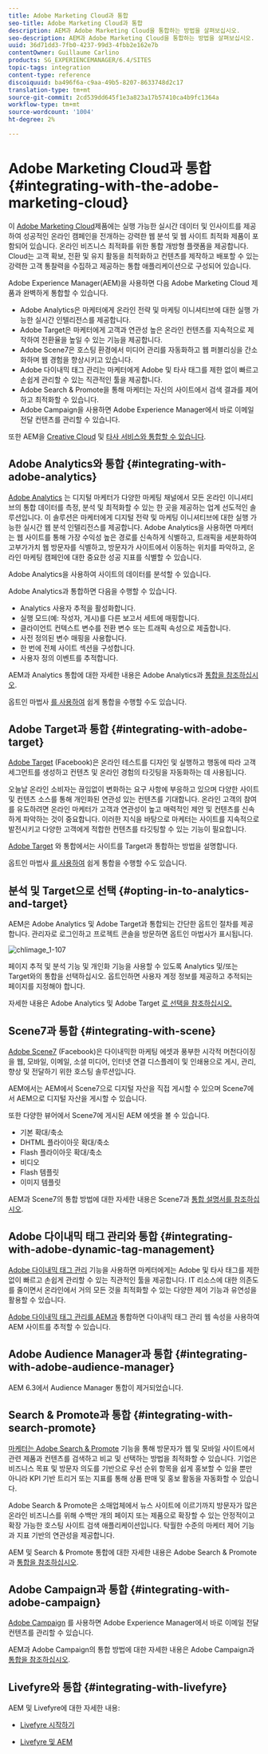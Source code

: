 ```yaml
---
title: Adobe Marketing Cloud과 통합
seo-title: Adobe Marketing Cloud과 통합
description: AEM과 Adobe Marketing Cloud을 통합하는 방법을 살펴보십시오.
seo-description: AEM과 Adobe Marketing Cloud을 통합하는 방법을 살펴보십시오.
uuid: 36d71dd3-7fb0-4237-99d3-4fbb2e162e7b
contentOwner: Guillaume Carlino
products: SG_EXPERIENCEMANAGER/6.4/SITES
topic-tags: integration
content-type: reference
discoiquuid: ba496f6a-c9aa-49b5-8207-8633748d2c17
translation-type: tm+mt
source-git-commit: 2cd539dd645f1e3a823a17b57410ca4b9fc1364a
workflow-type: tm+mt
source-wordcount: '1004'
ht-degree: 2%

---
```



# Adobe Marketing Cloud과 통합{#integrating-with-the-adobe-marketing-cloud}

이 [Adobe Marketing Cloud](https://www.adobe.com/solutions/digital-marketing.html)제품에는 실행 가능한 실시간 데이터 및 인사이트를 제공하여 성공적인 온라인 캠페인을 전개하는 강력한 웹 분석 및 웹 사이트 최적화 제품이 포함되어 있습니다. 온라인 비즈니스 최적화를 위한 통합 개방형 플랫폼을 제공합니다. Cloud는 고객 확보, 전환 및 유지 활동을 최적화하고 컨텐츠를 제작하고 배포할 수 있는 강력한 고객 통찰력을 수집하고 제공하는 통합 애플리케이션으로 구성되어 있습니다.

Adobe Experience Manager(AEM)을 사용하면 다음 Adobe Marketing Cloud 제품과 완벽하게 통합할 수 있습니다.

* Adobe Analytics은 마케터에게 온라인 전략 및 마케팅 이니셔티브에 대한 실행 가능한 실시간 인텔리전스를 제공합니다.
* Adobe Target은 마케터에게 고객과 연관성 높은 온라인 컨텐츠를 지속적으로 제작하여 전환율을 높일 수 있는 기능을 제공합니다.
* Adobe Scene7은 호스팅 환경에서 미디어 관리를 자동화하고 웹 퍼블리싱을 간소화하며 웹 경험을 향상시키고 있습니다.
* Adobe 다이내믹 태그 관리는 마케터에게 Adobe 및 타사 태그를 제한 없이 빠르고 손쉽게 관리할 수 있는 직관적인 툴을 제공합니다.
* Adobe Search &amp; Promote을 통해 마케터는 자신의 사이트에서 검색 결과를 제어하고 최적화할 수 있습니다.
* Adobe Campaign을 사용하면 Adobe Experience Manager에서 바로 이메일 전달 컨텐츠를 관리할 수 있습니다.

또한 AEM을 [Creative Cloud](/help/assets/aem-cc-integration-best-practices.md) 및 [타사 서비스와 통합할 수 있습니다](/help/sites-administering/third-party-services.md).

## Adobe Analytics와 통합 {#integrating-with-adobe-analytics}

[Adobe Analytics](https://www.omniture.com/en/products/analytics/sitecatalyst) 는 디지털 마케터가 다양한 마케팅 채널에서 모든 온라인 이니셔티브의 통합 데이터를 측정, 분석 및 최적화할 수 있는 한 곳을 제공하는 업계 선도적인 솔루션입니다. 이 솔루션은 마케터에게 디지털 전략 및 마케팅 이니셔티브에 대한 실행 가능한 실시간 웹 분석 인텔리전스를 제공합니다. Adobe Analytics을 사용하면 마케터는 웹 사이트를 통해 가장 수익성 높은 경로를 신속하게 식별하고, 트래픽을 세분화하여 고부가가치 웹 방문자를 식별하고, 방문자가 사이트에서 이동하는 위치를 파악하고, 온라인 마케팅 캠페인에 대한 중요한 성공 지표를 식별할 수 있습니다.

Adobe Analytics을 사용하여 사이트의 데이터를 분석할 수 있습니다.

Adobe Analytics과 통합하면 다음을 수행할 수 있습니다.

* Analytics 사용자 추적을 활성화합니다.
* 실행 모드(예: 작성자, 게시)를 다른 보고서 세트에 매핑합니다.
* 클라이언트 컨텍스트 변수를 전환 변수 또는 트래픽 속성으로 제출합니다.
* 사전 정의된 변수 매핑을 사용합니다.
* 한 번에 전체 사이트 섹션을 구성합니다.
* 사용자 정의 이벤트를 추적합니다.

AEM과 Analytics 통합에 대한 자세한 내용은 Adobe Analytics과 [통합을 참조하십시오](/help/sites-administering/adobeanalytics.md).

옵트인 마법사 [를 사용하여](/help/sites-administering/opt-in.md) 쉽게 통합을 수행할 수도 있습니다.

## Adobe Target과 통합 {#integrating-with-adobe-target}

[Adobe Target](https://www.omniture.com/en/products/conversion/test-and-target) (Facebook)은 온라인 테스트를 디자인 및 실행하고 행동에 따라 고객 세그먼트를 생성하고 컨텐츠 및 온라인 경험의 타깃팅을 자동화하는 데 사용됩니다.

오늘날 온라인 소비자는 끊임없이 변화하는 요구 사항에 부응하고 있으며 다양한 사이트 및 컨텐츠 소스를 통해 개인화된 연관성 있는 컨텐츠를 기대합니다. 온라인 고객의 참여를 유도하려면 온라인 마케터가 고객과 연관성이 높고 매력적인 제안 및 컨텐츠를 신속하게 파악하는 것이 중요합니다. 이러한 지식을 바탕으로 마케터는 사이트를 지속적으로 발전시키고 다양한 고객에게 적합한 컨텐츠를 타깃팅할 수 있는 기능이 필요합니다.

[Adobe Target](/help/sites-administering/target.md) 와 통합에서는 사이트를 Target과 통합하는 방법을 설명합니다.

옵트인 마법사 [를 사용하여](/help/sites-administering/opt-in.md) 쉽게 통합을 수행할 수도 있습니다.

## 분석 및 Target으로 선택 {#opting-in-to-analytics-and-target}

AEM은 Adobe Analytics 및 Adobe Target과 통합되는 간단한 옵트인 절차를 제공합니다. 관리자로 로그인하고 프로젝트 콘솔을 방문하면 옵트인 마법사가 표시됩니다.

![chlimage_1-107](assets/chlimage_1-107.png)

페이지 추적 및 분석 기능 및 개인화 기능을 사용할 수 있도록 Analytics 및/또는 Target와의 통합을 선택하십시오. 옵트인하면 사용자 계정 정보를 제공하고 추적되는 페이지를 지정해야 합니다.

자세한 내용은 Adobe Analytics 및 Adobe Target [로 선택을 참조하십시오.](/help/sites-administering/opt-in.md)

## Scene7과 통합 {#integrating-with-scene}

[Adobe Scene7](https://www.adobe.com/products/scene7.html) (Facebook)은 다이내믹한 마케팅 에셋과 풍부한 시각적 머천다이징을 웹, 모바일, 이메일, 소셜 미디어, 인터넷 연결 디스플레이 및 인쇄용으로 게시, 관리, 향상 및 전달하기 위한 호스팅 솔루션입니다.

AEM에서는 AEM에서 Scene7으로 디지털 자산을 직접 게시할 수 있으며 Scene7에서 AEM으로 디지털 자산을 게시할 수 있습니다.

또한 다양한 뷰어에서 Scene7에 게시된 AEM 에셋을 볼 수 있습니다.

* 기본 확대/축소
* DHTML 플라이아웃 확대/축소
* Flash 플라이아웃 확대/축소
* 비디오
* Flash 템플릿
* 이미지 템플릿

AEM과 Scene7의 통합 방법에 대한 자세한 내용은 Scene7과 [통합 설명서를 참조하십시오](/help/sites-administering/scene7.md).

## Adobe 다이내믹 태그 관리와 통합 {#integrating-with-adobe-dynamic-tag-management}

[Adobe 다이내믹 태그 관리](https://www.adobe.com/solutions/digital-marketing/dynamic-tag-management.html) 기능을 사용하면 마케터에게는 Adobe 및 타사 태그를 제한 없이 빠르고 손쉽게 관리할 수 있는 직관적인 툴을 제공합니다. IT 리소스에 대한 의존도를 줄이면서 온라인에서 거의 모든 것을 최적화할 수 있는 다양한 제어 기능과 유연성을 활용할 수 있습니다.

[Adobe 다이내믹 태그 관리를 AEM과](/help/sites-administering/dtm.md) 통합하면 다이내믹 태그 관리 웹 속성을 사용하여 AEM 사이트를 추적할 수 있습니다.

## Adobe Audience Manager과 통합 {#integrating-with-adobe-audience-manager}

AEM 6.3에서 Audience Manager 통합이 제거되었습니다.

## Search &amp; Promote과 통합 {#integrating-with-search-promote}

[마케터는 Adobe Search &amp; Promote](https://www.omniture.com/en/products/conversion/search-and-promote) 기능을 통해 방문자가 웹 및 모바일 사이트에서 관련 제품과 컨텐츠를 검색하고 비교 및 선택하는 방법을 최적화할 수 있습니다. 기업은 비즈니스 목표 및 방문자 의도를 기반으로 우선 순위 항목을 쉽게 홍보할 수 있을 뿐만 아니라 KPI 기반 트리거 또는 지표를 통해 상품 판매 및 홍보 활동을 자동화할 수 있습니다.

Adobe Search &amp; Promote은 소매업체에서 뉴스 사이트에 이르기까지 방문자가 많은 온라인 비즈니스를 위해 수백만 개의 페이지 또는 제품으로 확장할 수 있는 안정적이고 확장 가능한 호스팅 사이트 검색 애플리케이션입니다. 탁월한 수준의 마케터 제어 기능과 지표 기반의 연관성을 제공합니다.

AEM 및 Search &amp; Promote 통합에 대한 자세한 내용은 Adobe Search &amp; Promote과 [통합을 참조하십시오](/help/sites-administering/search-and-promote.md).

## Adobe Campaign과 통합 {#integrating-with-adobe-campaign}

[Adobe Campaign](https://www.adobe.com/solutions/campaign-management.html) 를 사용하면 Adobe Experience Manager에서 바로 이메일 전달 컨텐츠를 관리할 수 있습니다.

AEM과 Adobe Campaign의 통합 방법에 대한 자세한 내용은 Adobe Campaign과 [통합을 참조하십시오](/help/sites-administering/campaignstandard.md).

## Livefyre와 통합 {#integrating-with-livefyre}

AEM 및 Livefyre에 대한 자세한 내용:

* [Livefyre 시작하기](https://answers.livefyre.com/developers/getting-started)

* [Livefyre 및 AEM](https://answers.livefyre.com/product/livefyre-for-adobe-experience-manager-aem/livefyre-for-adobe-experience-manager/)

